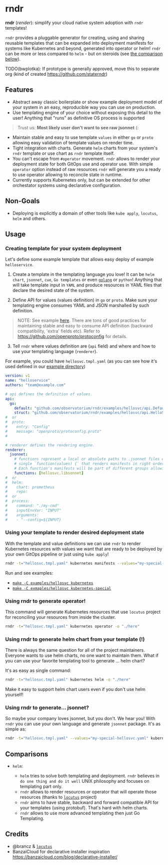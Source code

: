 # rndr

**rndr** (*render*): simplify your cloud native system adoption with `rndr` templates! 

`rndr` provides a pluggable generator for creating, using and sharing reusable templates that can be expanded into deployment manifests for systems like Kubernetes and beyond, generated into operator or helm!
`rndr` can be more or less compared to `helm` - but on steroids (see [the comparison below](#comparisons)).

TODO(bwplotka): If prototype is generally approved, move this to separate org (kind of created https://github.com/staterndr)

## Features

* Abstract away classic boilerplate or show example deployment model of your system in an easy, reproducible way you can use on production.
* Use templating engine of your choice without exposing this detail to the user! Anything that "runs" as definitive OS process is supported
  
> Trust us: **Most likely user don't want to see raw jsonnet** (:

* Maintain stable and easy to use template `values` in either `go` or `proto` allowing easy validation of template values on render time.
* Tight integration with charts. Generate `helm` charts from your system's `rndr` template or use chart as `rndr` template itself.
* You can't escape from `#operator` movement. `rndr` allows to render your deployment state for both GitOps use and operator use. With simple `operator` option instead of raw resources `rndr` will generate you a ready to use operator allowing to reconcile state in runtime.
* Currently supports Kubernetes only, but can be extended for other orchestator systems using declarative configuration.

## Non-Goals

* Deploying is explicitly a domain of other tools like `kube apply`, `locutus`, `helm` and others.

## Usage

### Creating template for your system deployment 

Let's define some example template that allows easy deploy of example `helloservice`. 

1. Create a template in the templating language you love! It can be `helm chart`, `jsonnet`, `cue`, `Go templates` or even [`golang`](github.com/bwplotka/mimic) or `python`! Anything that will take template input in `YAML` and produce resources in YAML files that declare the desired state of the system. 

2. Define API for values (values definition) in `go` or `proto`. Make sure your templating engine consumes YAML and JSON marshalled by such definition.

> NOTE: See example [here](examples/hellosvc/api). There are tons of good practices for maintaining stable and easy to consume API definition (backward compatibility, 'extra' fields etc). Refer to https://github.com/openproto/protoconfig for details.
   
3. Tell `rndr` where values definition are (`api` field) and where and how to use your templating language (`renderer`).

For example, you could have `hellosvc.tmpl.yaml` (as you can see how it's used defined in our [example directory](examples/hellosvc/hellosvc-tmpl-jsonnet))

```yaml
version: v1
name: "helloservice"
authors: "team@example.com"

# api defines the definition of values.
api:
  go:
    default: "github.com/observatorium/rndr/examples/hellosvc/api.Default()"
    struct: "github.com/observatorium/rndr/examples/hellosvc/api.HelloService"
#  or
#  proto:
#    entry: "Config"
#    message: "openproto/protoconfig.proto"
#  

# renderer defines the rendering engine.
renderer:
  jsonnet:
    # functions represent a local or absolute paths to .jsonnet files with
    # single `function(values) {` that renders manifests in right order.
    # Each function's manifests will be part of different groups allowing parallel rollout if requested.
    functions: [hellosvc.libsonnet]
#  or
#  helm:
#    chart: prometheus
#    repo: 
#  or
#  process:
#    command: "./my-cmd"
#    inputEnvVar: "INPUT"
#    arguments:
#    - "--config=${INPUT}

```

### Using your template to render desired deployment state 

With the template and value definitions we can use `rndr` to render Kubernetes resources with values we want that are ready to be deployed by your own GitOps pipeline or just using `kube apply`!

```bash
rndr -t="hellosvc.tmpl.yaml" kubernetes manifests --values="my-special-hellosvc.values.yaml" -o "./here" 
```

Run and see examples:

* [`make -C examples/hellosvc kubernetes`](examples/hellosvc/Makefile)
* [`make -C exmaples/hellosvc kubernetes-special`](examples/hellosvc/Makefile)

### Using rndr to generate operator!

This command will generate Kubernetes resources that use `locutus` project for reconciling your resources from inside the cluster.

```bash
rndr -t="hellosvc.tmpl.yaml" kubernetes operator -o "./here" 
```

### Using rndr to generate helm chart from your template (!)

There is always the same question for all of the project maintainers. Everyone wants to use helm charts, no one want
to maintain them. What if you can use your favorite templating tool to generate ... helm chart?

It's as easy as single command:

```bash
rndr -t="hellosvc.tmpl.yaml" kubernetes helm -o "./here" 
```

Make it easy to support helm chart users even if you don't use helm yourself!

### Using rndr to generate... jsonnet?

So maybe your company loves jsonnet, but you don't. We hear you!
With `rndr` you can use your own language and generate `jsonnet` package. It's as simple as:

```bash
rndr -t="hellosvc.tmpl.yaml" --values="my-special-hellosvc.yaml" kubernetes jsonnet -o "./here" 
```

## Comparisons

* `helm`:
  
  * `helm` tries to solve both templating and deployment. `rndr` believes in `do one thing and do it well` UNIX philosophy and focuses on templating part only.
  * `rndr` allows to render resources or operator that will operate those resources (thanks to [`locutus`](https://github.com/brancz/locutus) project) 
  * `rndr` aims to have stable, backward and forward compatible API for your templates (using protobuf). That's hard with helm charts.
  * `rndr` allows to use more advanced templating then just Go Templating.
  

## Credits

* @brancz & [`locutus`](https://github.com/brancz/locutus)
* BanzaiCloud for declarative installer inspiration https://banzaicloud.com/blog/declarative-installer/

